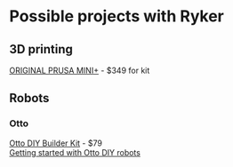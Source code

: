 # Possible projects with Ryker

## 3D printing

[ORIGINAL PRUSA MINI+](https://www.prusa3d.com/original-prusa-mini/) - $349 for kit

## Robots

### Otto

[Otto DIY Builder Kit](https://www.sparkfun.com/products/18558) - $79  
[Getting started with Otto DIY robots](https://docs.google.com/presentation/d/1SrlUREWKDYUIi2Riy9XX7KEzB7MnS0AgW7JPXjC0_Hc/edit#slide=id.p)